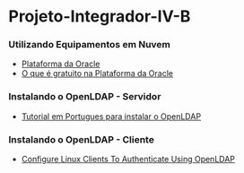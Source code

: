 # Projeto-Integrador-IV-B

### Utilizando Equipamentos em Nuvem
* [Plataforma da Oracle](https://www.oracle.com/br/index.html)
* [O que é gratuito na Plataforma da Oracle](https://www.oracle.com/br/cloud/free/#always-free)

### Instalando o OpenLDAP - Servidor
* [Tutorial em Portugues para instalar o OpenLDAP](https://www.vivaolinux.com.br/topico/OpenLdap/Instalando-OpenLDAP)

### Instalando o OpenLDAP - Cliente
* [Configure Linux Clients To Authenticate Using OpenLDAP](https://www.unixmen.com/configure-linux-clients-to-authenticate-using-openldap/)
